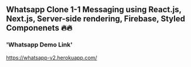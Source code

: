 ## Whatsapp Clone 1-1 Messaging using React.js, Next.js, Server-side rendering, Firebase, Styled Componenets 🔥🔥

### 'Whatsapp Demo Link'

https://whatsapp-v2.herokuapp.com/
